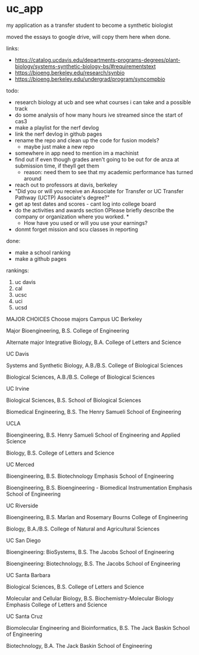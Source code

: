 # uc_app

my application as a transfer student to become a synthetic biologist 

moved the essays to google drive, will copy them here when done. 

links:
* https://catalog.ucdavis.edu/departments-programs-degrees/plant-biology/systems-synthetic-biology-bs/#requirementstext
* https://bioeng.berkeley.edu/research/synbio
* https://bioeng.berkeley.edu/undergrad/program/syncompbio


todo: 
* research biology at ucb and see what courses i can take and a possible track 
* do some analysis of how many hours ive streamed since the start of cas3 
* make a playlist for the nerf devlog
* link the nerf devlog in github pages  
* rename the repo and clean up the code for fusion models? 
    * maybe just make a new repo 
* somewhere in app need to mention im a machinist 
* find out if even though grades aren't going to be out for de anza at submission time, if theyll get them 
    - reason: need them to see that my academic performance has turned around 
* reach out to professors at davis, berkeley
* "Did you or will you receive an Associate for Transfer or UC Transfer Pathway (UCTP) Associate's degree?"
* get ap test dates and scores - cant log into college board
* do the activities and awards section
    0Please briefly describe the company or organization where you worked. *
    * How have you used or will you use your earnings?
* donmt forget mission and scu classes in reporting 

done: 
* make a school ranking 
* make a github pages 

rankings: 
1. uc davis
2. cal
3. ucsc 
4. uci 
5. ucsd 


MAJOR CHOICES
Choose majors
Campus
UC Berkeley

Major
Bioengineering, B.S.
College of Engineering

Alternate major
Integrative Biology, B.A.
College of Letters and Science

UC Davis

Systems and Synthetic Biology, A.B./B.S.
College of Biological Sciences

Biological Sciences, A.B./B.S.
College of Biological Sciences

UC Irvine

Biological Sciences, B.S.
School of Biological Sciences

Biomedical Engineering, B.S.
The Henry Samueli School of Engineering

UCLA

Bioengineering, B.S.
Henry Samueli School of Engineering and Applied Science

Biology, B.S.
College of Letters and Science

UC Merced

Bioengineering, B.S.
Biotechnology Emphasis
School of Engineering

Bioengineering, B.S.
Bioengineering - Biomedical Instrumentation Emphasis
School of Engineering

UC Riverside

Bioengineering, B.S.
Marlan and Rosemary Bourns College of Engineering

Biology, B.A./B.S.
College of Natural and Agricultural Sciences

UC San Diego

Bioengineering: BioSystems, B.S.
The Jacobs School of Engineering

Bioengineering: Biotechnology, B.S.
The Jacobs School of Engineering

UC Santa Barbara

Biological Sciences, B.S.
College of Letters and Science

Molecular and Cellular Biology, B.S.
Biochemistry-Molecular Biology Emphasis
College of Letters and Science

UC Santa Cruz

Biomolecular Engineering and Bioinformatics, B.S.
The Jack Baskin School of Engineering

Biotechnology, B.A.
The Jack Baskin School of Engineering